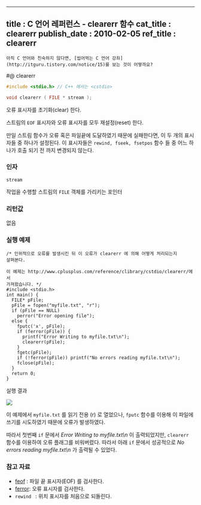 ----------------
title : C 언어 레퍼런스 - clearerr 함수
cat_title :  clearerr
publish_date : 2010-02-05
ref_title : clearerr
--------------



```warning
아직 C 언어와 친숙하지 않다면, [씹어먹는 C 언어 강좌](http://itguru.tistory.com/notice/15)를 보는 것이 어떻까요?

```

#@ clearerr

```cpp
#include <stdio.h> // C++ 에서는 <cstdio>

void clearerr ( FILE * stream );
```


오류 표시자를 초기화(clear) 한다.

스트림의 `EOF` 표시자와 오류 표시자를 모두 재설정(reset) 한다.

만일 스트림 함수가 오류 혹은 파일끝에 도달하였기 때문에 실패한다면, 이 두 개의 표시자들 중 하나가 설정된다. 이 표시자들은 `rewind, fseek, fsetpos` 함수 들 중 어느 하나가 호출 되기 전 까지 변경되지 않는다.



###  인자

`stream`

작업을 수행할 스트림의 `FILE` 객체를 가리키는 포인터

###  리턴값

없음

###  실행 예제

```cpp-formatted
/* 인위적으로 오류를 발생시킨 뒤 이 오류가 clearerr 에 의해 어떻게 처리되는지
살펴본다.

이 예제는 http://www.cplusplus.com/reference/clibrary/cstdio/clearerr/에서
가져왔습니다. */
#include <stdio.h>
int main() {
  FILE* pFile;
  pFile = fopen("myfile.txt", "r");
  if (pFile == NULL)
    perror("Error opening file");
  else {
    fputc('x', pFile);
    if (ferror(pFile)) {
      printf("Error Writing to myfile.txt\n");
      clearerr(pFile);
    }
    fgetc(pFile);
    if (!ferror(pFile)) printf("No errors reading myfile.txt\n");
    fclose(pFile);
  }
  return 0;
}
```

실행 결과


![](http://img1.daumcdn.net/thumb/R1920x0/?fname=http%3A%2F%2Fcfile27.uf.tistory.com%2Fimage%2F143FEB114B6AED222A25EB)

이 예제에서 `myfile.txt` 를 읽기 전용 (r) 로 열었으나, `fputc` 함수를 이용해 이 파일에 쓰기를 시도하였기 때문에 오류가 발생하였다.

따라서 첫번째 `if` 문에서 *Error Writing to myfile.txt\n* 이 출력되었지만, `clearerr` 함수를 이용하여 오류 플래그를 비워버렸다. 따라서 아래 `if` 문에서 성공적으로 *No errors reading myfile.txt\n* 가 출력될 수 있었다.


###  참고 자료

*  [feof](http://itguru.tistory.com/51)   :  파일 끝 표시자(EOF) 를 검사한다.
*  [ferror](http://itguru.tistory.com/52):  오류 표시자를 검사한다.
* `rewind ` :  위치 표시자를 처음으로 되돌린다.